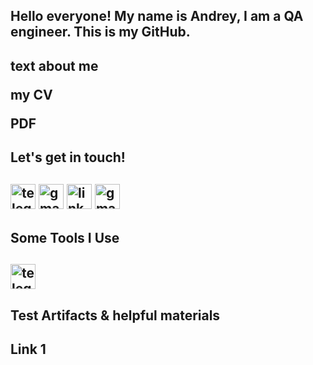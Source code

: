 <h2>Hello everyone! My name is Andrey, I am a QA engineer. This is my GitHub.<h2>

<p>text about me<p>

<p>my CV<p> PDF

<h2>Let's get in touch!<h2>
<a href= "https://t.me/andrexy"><img src="https://img.icons8.com/?size=100&id=yEmPT1iidhE0&format=png&color=000000" width="40" height="40" alt="telegram"/></a>
<a href= "https://join.skype.com/invite/DzOoj9Yt11ix"><img src="https://img.icons8.com/?size=100&id=Esrcu8IoZdus&format=png&color=000000" width="40" height="40" alt="gmail"/></a>
<a href= "https://www.linkedin.com/in/andrei-mikhailenko-464a76286/"><img src="https://img.icons8.com/?size=100&id=13930&format=png&color=000000" width="40" height="40" alt="linkedin"/></a>
<a href= "mailto:andrexyxyxy0@gmail.com"><img src="https://img.icons8.com/?size=100&id=P7UIlhbpWzZm&format=png&color=000000" width="40" height="40" alt="gmail"/></a> 
<p>

<h2>Some Tools I Use<h2>
<a href= "https://t.me/andrexy"><img src="https://img.icons8.com/?size=100&id=yEmPT1iidhE0&format=png&color=000000" width="40" height="40" alt="telegram"/></a>

<h2>Test Artifacts & helpful materials<h2>
<p>Link 1<p>